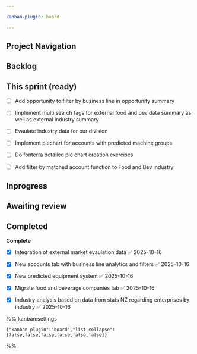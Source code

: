 ```yaml
---

kanban-plugin: board

---
```


## Project Navigation



## Backlog



## This sprint (ready)

- [ ] Add opportunity to filter by business line in opportunity summary
- [ ] Implement multi search tags for external food and bev data summary as well as external industry summary
- [ ] Evaulate industry data for our division
- [ ] Implement piechart for accounts with predicted machine groups
- [ ] Do fonterra detailed pie chart creation exercises
- [ ] Add filter by matched account function to Food and Bev industry


## Inprogress



## Awaiting review



## Completed

**Complete**
- [x] Integration of external market evaulation data ✅ 2025-10-16
- [x] New accounts tab with business line analytics and filters ✅ 2025-10-16
- [x] New predicted equipment system ✅ 2025-10-16
- [x] Migrate food and beverage companies tab ✅ 2025-10-16
- [x] Industry analysis based on data from stats NZ regarding enterprises by industry ✅ 2025-10-16




%% kanban:settings
```
{"kanban-plugin":"board","list-collapse":[false,false,false,false,false,false]}
```
%%